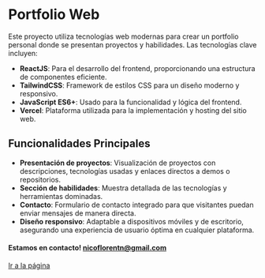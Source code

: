 # Portfolio Web

Este proyecto utiliza tecnologías web modernas para crear un portfolio personal donde se presentan proyectos y habilidades. Las tecnologías clave incluyen:

- **ReactJS**: Para el desarrollo del frontend, proporcionando una estructura de componentes eficiente.
- **TailwindCSS**: Framework de estilos CSS para un diseño moderno y responsivo.
- **JavaScript ES6+**: Usado para la funcionalidad y lógica del frontend.
- **Vercel**: Plataforma utilizada para la implementación y hosting del sitio web.

## Funcionalidades Principales

- **Presentación de proyectos**: Visualización de proyectos con descripciones, tecnologías usadas y enlaces directos a demos o repositorios.
- **Sección de habilidades**: Muestra detallada de las tecnologías y herramientas dominadas.
- **Contacto**: Formulario de contacto integrado para que visitantes puedan enviar mensajes de manera directa.
- **Diseño responsivo**: Adaptable a dispositivos móviles y de escritorio, asegurando una experiencia de usuario óptima en cualquier plataforma.

#### Estamos en contacto! nicoflorentn@gmail.com


[Ir a la página](https://porfolio-nicolas-florentin.vercel.app/)
